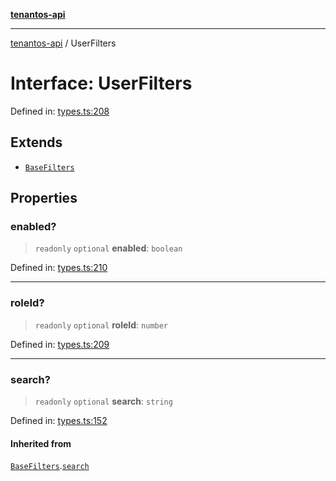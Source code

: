 [**tenantos-api**](../README.md)

***

[tenantos-api](../globals.md) / UserFilters

# Interface: UserFilters

Defined in: [types.ts:208](https://github.com/shadmanZero/tenantos-api/blob/fe61944d7cb3ee6cc3061a8309e45287291cb501/src/types.ts#L208)

## Extends

- [`BaseFilters`](BaseFilters.md)

## Properties

### enabled?

> `readonly` `optional` **enabled**: `boolean`

Defined in: [types.ts:210](https://github.com/shadmanZero/tenantos-api/blob/fe61944d7cb3ee6cc3061a8309e45287291cb501/src/types.ts#L210)

***

### roleId?

> `readonly` `optional` **roleId**: `number`

Defined in: [types.ts:209](https://github.com/shadmanZero/tenantos-api/blob/fe61944d7cb3ee6cc3061a8309e45287291cb501/src/types.ts#L209)

***

### search?

> `readonly` `optional` **search**: `string`

Defined in: [types.ts:152](https://github.com/shadmanZero/tenantos-api/blob/fe61944d7cb3ee6cc3061a8309e45287291cb501/src/types.ts#L152)

#### Inherited from

[`BaseFilters`](BaseFilters.md).[`search`](BaseFilters.md#search)
